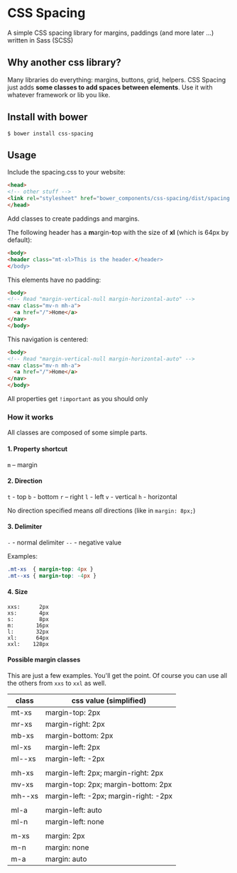 # CSS Spacing
A simple CSS spacing library for margins, paddings (and more later ...) written in Sass (SCSS)

## Why another css library?
Many libraries do everything: margins, buttons, grid, helpers. CSS Spacing just adds **some classes to add spaces between elements**. Use it with whatever framework or lib you like.

## Install with bower
```shell
$ bower install css-spacing
```

## Usage
Include the spacing.css to your website:

```html
<head>
<!-- other stuff -->
<link rel="stylesheet" href="bower_components/css-spacing/dist/spacing.css">
</head>
```

Add classes to create paddings and margins.

The following header has a <b>m</b>argin-<b>t</b>op with the size of **xl** (which is 64px by default):
```html
<body>
<header class="mt-xl>This is the header.</header>
</body>
```

This elements have no padding:
```html
<body>
<!-- Read "margin-vertical-null margin-horizontal-auto" -->
<nav class="mv-n mh-a">
  <a href="/">Home</a>
</nav>
</body>
```

This navigation is centered:
```html
<body>
<!-- Read "margin-vertical-null margin-horizontal-auto" -->
<nav class="mv-n mh-a">
  <a href="/">Home</a>
</nav>
</body>
```

All properties get `!important` as you should only

### How it works

All classes are composed of some simple parts.

#### 1. Property shortcut
`m` – margin

#### 2. Direction
`t` - top
`b` - bottom
`r` – right
`l` - left
`v` - vertical
`h` - horizontal

No direction specified means *all* directions (like in `margin: 8px;`)

#### 3. Delimiter

`-` - normal delimiter
`--` - negative value

Examples:
```css
.mt-xs  { margin-top: 4px }
.mt--xs { margin-top: -4px }
```

#### 4. Size
```
xxs:      2px
xs:       4px
s:        8px
m:       16px
l:       32px
xl:      64px
xxl:    128px
```

#### Possible margin classes

This are just a few examples. You'll get the point. Of course you can use all the others from `xxs` to `xxl` as well.

class  | css value (simplified)
-------|--------------
mt-xs  | margin-top: 2px
mr-xs  | margin-right: 2px
mb-xs  | margin-bottom: 2px
ml-xs  | margin-left: 2px
ml--xs | margin-left: -2px
       |
mh-xs  | margin-left: 2px; margin-right: 2px
mv-xs  | margin-top: 2px; margin-bottom: 2px
mh--xs | margin-left: -2px; margin-right: -2px
       |
ml-a   | margin-left: auto
ml-n   | margin-left: none
       |
m-xs   | margin: 2px
m-n    | margin: none
m-a    | margin: auto
